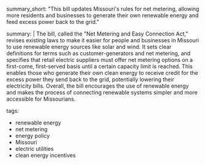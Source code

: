summary_short: "This bill updates Missouri's rules for net metering, allowing more residents and businesses to generate their own renewable energy and feed excess power back to the grid."

summary: |
  The bill, called the "Net Metering and Easy Connection Act," revises existing laws to make it easier for people and businesses in Missouri to use renewable energy sources like solar and wind. It sets clear definitions for terms such as customer-generators and net metering, and specifies that retail electric suppliers must offer net metering options on a first-come, first-served basis until a certain capacity limit is reached. This enables those who generate their own clean energy to receive credit for the excess power they send back to the grid, potentially lowering their electricity bills. Overall, the bill encourages the use of renewable energy and makes the process of connecting renewable systems simpler and more accessible for Missourians.

tags:
  - renewable energy
  - net metering
  - energy policy
  - Missouri
  - electric utilities
  - clean energy incentives
